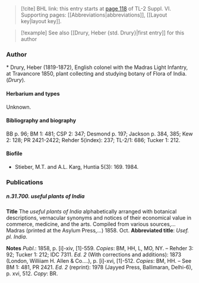 > [!cite] BHL link: this entry starts at [page 118](https://www.biodiversitylibrary.org/item/103835#page/128/mode/1up) of TL-2 Suppl. VI.
> Supporting pages: [[Abbreviations|abbreviations]], [[Layout key|layout key]].

> [!example] See also [[Drury, Heber {std. Drury}|first entry]] for this author

### Author

\* Drury, Heber (1819-1872), English colonel with the Madras Light Infantry, at Travancore 1850, plant collecting and studying botany of Flora of India. (*Drury*).

#### Herbarium and types

Unknown.

#### Bibliography and biography

BB p. 96; BM 1: 481; CSP 2: 347; Desmond p. 197; Jackson p. 384, 385; Kew 2: 128; PR 2421-2422; Rehder 5(index): 237; TL-2/1: 686; Tucker 1: 212.

#### Biofile

- Stieber, M.T. and A.L. Karg, Huntia 5(3): 169. 1984.

### Publications

##### n.31.700. useful plants of India

**Title**
The *useful plants of India* alphabetically arranged with botanical descriptions, vernacular synonyms and notices of their economical value in commerce, medicine, and the arts. Compiled from various sources,... Madras (printed at the Asylum Press,...) 1858. Oct.
**Abbreviated title**: *Usef. pl. India*.

**Notes**
*Publ*.: 1858, p. \[i\]-xiv, \[1\]-559. *Copies*: BM, HH, L, MO, NY. – Rehder 3: 92; Tucker 1: 212; IDC 7311.
*Ed. 2* (With corrections and additions): 1873 (London, Williiam H. Allen & Co....), p. \[i\]-xvi, \[1\]-512. *Copies*: BM, HH. – See BM 1: 481, PR 2421.
*Ed. 2* (reprint): 1978 (Jayyed Press, Ballimaran, Delhi-6), p. xvi, 512. *Copy*: BR.

